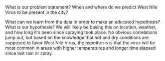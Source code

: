 What is our problem statement?
When and where do we predict West Nile Virus to be present in the city?

What can we learn from the data in order to make an educated hypothesis? What is our hypothesis?
We will likely be basing this on location, weather, and how long it's been since spraying took place. No obvious correlations jump out, but based on the knowledge that  hot and dry conditions are supposed to favor West Nile Virus, the hypothesis is that the virus will be most common in areas with higher temperatures and longer time elapsed since last rain or spray.
